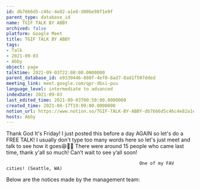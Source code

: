 ```yaml
---
id: db7666d5-c46c-4e82-a1e6-d00be98f1e9f
parent_type: database_id
name: TGIF TALK BY ABBY
archived: false
platform: Google Meet
title: TGIF TALK BY ABBY
tags:
- Talk
- 2021-09-03
- Abby
object: page
talktime: 2021-09-03T22:00:00.0000000
parent_database_id: e9339446-880f-4ef0-8ad7-8ad1f507dded
meeting_link: meet.google.com/qpr-dbsi-puu
language_level: intermediate to advanced
indexDate: 2021-09-03
last_edited_time: 2021-09-03T00:50:00.0000000
created_time: 2021-08-17T19:09:00.0000000
notion_url: https://www.notion.so/TGIF-TALK-BY-ABBY-db7666d5c46c4e82a1e6d00be98f1e9f
hosts: Abby
---
```


Thank God It's Friday! I just posted this before a day AGAIN so let's do a FREE TALK!
I usually don't type too many words here so let's just meet and talk to see how it goes😆👍🏻
There were around 15 people who came last time, thank y'all so much!
Can’t wait to see y’all soon!




                                                      One of my FAV cities! (Seattle, WA)







Below are the notices made by the management team: 


